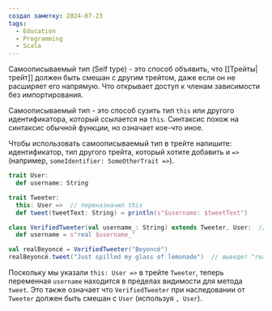 ```yaml
---
создал заметку: 2024-07-23
tags:
  - Education
  - Programming
  - Scala
---
```

Самоописываемый тип (Self type) - это способ объявить, что [[Трейты|трейт]] должен быть смешан с другим трейтом, даже если он не расширяет его напрямую. Что открывает доступ к членам зависимости без импортирования.

Самоописываемый тип - это способ сузить тип `this` или другого идентификатора, который ссылается на `this`. Синтаксис похож на синтаксис обычной функции, но означает кое-что иное.

Чтобы использовать самоописываемый тип в трейте напишите: идентификатор, тип другого трейта, который хотите добавить и `=>` (например, `someIdentifier: SomeOtherTrait =>`).
```scala
trait User:
  def username: String

trait Tweeter:
  this: User =>  // переназначил this
  def tweet(tweetText: String) = println(s"$username: $tweetText")

class VerifiedTweeter(val username_: String) extends Tweeter, User:  // Мы добавили User потому этого требует Tweeter
  def username = s"real $username_"

val realBeyoncé = VerifiedTweeter("Beyoncé")
realBeyoncé.tweet("Just spilled my glass of lemonade")  // выведет "real Beyoncé: Just spilled my glass of lemonade"
```
Поскольку мы указали `this: User =>` в трейте `Tweeter`, теперь переменная `username` находится в пределах видимости для метода `tweet`. Это также означает что `VerifiedTweeter` при наследовании от `Tweeter` должен быть смешан с `User` (используя `, User`).